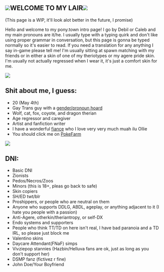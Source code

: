 <img src="https://64.media.tumblr.com/bda4e8b766d6f5aaa4f8505aea3ef0ea/4149a1d35ab9816c-e6/s75x75_c1/a63975ffe3f5a93c85d889c20ac683e9e2474b25.gif">WELCOME TO MY LAIR<img src="https://64.media.tumblr.com/4829d986f95e4abc1137b5e03991802e/4149a1d35ab9816c-cd/s75x75_c1/20fd0f71237bfd5c21a22d92ad23420c7fceaaa4.gif">
  -

(This page is a WIP, it'll look alot better in the future, I promise)
  
  Hello and welcome to my pony.town intro page! I go by Debil or Caleb and my main pronouns are it/he. I usually type with a typing quirk and don't like using proper grammar in conversation, but this page is gonna be typed normally so it's easier to read. If you need a translation for any anything I say in-game please tell me! I'm usually sitting at spawn matching with my friends or in either a skin of one of my theriotypes or my agere pride skin. I'm usually not actually regressed when I wear it, it's just a comfort skin for me. 
  
  <img src="https://64.media.tumblr.com/dc77a4aa87c565342b6a40ad182de6bc/423d3293741dba1e-21/s540x810/c0e5ce283ed2d7553607918eb692b91ec9d2fdc0.gif">
  
Shit about me, I guess:
  -
  
  - 20 (May 4th)
  - Gay Trans guy with a <a href="https://pronouns.cc/@fr0g_b0n3s">gender/pronoun hoard</a>
  - Wolf, cat, fox, coyote, and dragon therian
  - Age regressor and caregiver
  - Artist and fanfiction writer
  - I have a wonderful <a href="https://twitter.com/ForgetOleanders">fiance</a> who I love very very much muah ilu Ollie
  - You should click me on <a href="https://pfq.link/Minisempaicute">PokeFarm</a> 

  <img src="https://64.media.tumblr.com/dc77a4aa87c565342b6a40ad182de6bc/423d3293741dba1e-21/s540x810/c0e5ce283ed2d7553607918eb692b91ec9d2fdc0.gif">
  
DNI:
  - 

  - Basic DNI
  - Zionists
  - Pedos/Necros/Zoos
  - Minors (this is 18+, pleas go back to safe)
  - Skin copiers
  - SH/ED twt/blr
  - Proshippers, or people who are neutral on them
  - Anyone who supports DDLG, ABDL, ageplay, or anything adjacent to it (I hate you people with a passion)
  - Anti-Agere, otherkin/theriantropy, or self-DX
  - Endo systems and supporters
  - People who think TT/TD on here isn't real, I have bad paranoia and a TD IRL, so please just block me
  - Valentino skins
  - Daycare Attendant(FNaF) simps
  - Vivziepop stannies (Hazbin/Helluva fans are ok, just as long as you don't support her)
  - DSMP fanz (fictivez r fine)
  - John Doe/Your Boyfriend

